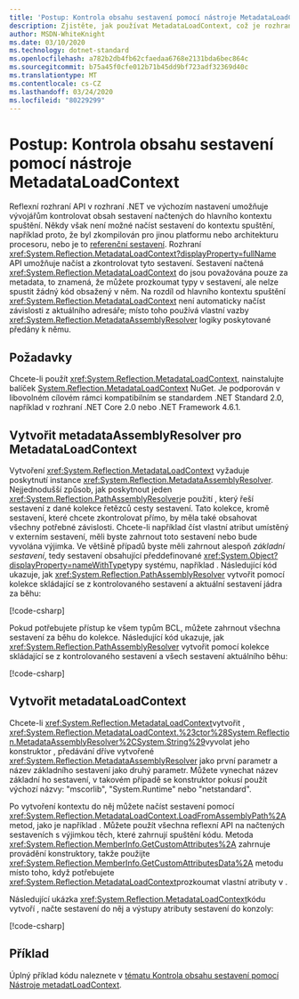 ```yaml
---
title: 'Postup: Kontrola obsahu sestavení pomocí nástroje MetadataLoadContext'
description: Zjistěte, jak používat MetadataLoadContext, což je rozhraní API, které umožňuje načíst sestavení .NET pro účely kontroly.
author: MSDN-WhiteKnight
ms.date: 03/10/2020
ms.technology: dotnet-standard
ms.openlocfilehash: a782b2db4fb62cfaedaa6768e2131bda6bec864c
ms.sourcegitcommit: b75a45f0cfe012b71b45dd9bf723adf32369d40c
ms.translationtype: MT
ms.contentlocale: cs-CZ
ms.lasthandoff: 03/24/2020
ms.locfileid: "80229299"
---
```

# <a name="how-to-inspect-assembly-contents-using-metadataloadcontext"></a>Postup: Kontrola obsahu sestavení pomocí nástroje MetadataLoadContext

Reflexní rozhraní API v rozhraní .NET ve výchozím nastavení umožňuje vývojářům kontrolovat obsah sestavení načtených do hlavního kontextu spuštění. Někdy však není možné načíst sestavení do kontextu spuštění, například proto, že byl zkompilován pro jinou platformu nebo architekturu procesoru, nebo je to [referenční sestavení](reference-assemblies.md). Rozhraní <xref:System.Reflection.MetadataLoadContext?displayProperty=fullName> API umožňuje načíst a zkontrolovat tyto sestavení. Sestavení načtená <xref:System.Reflection.MetadataLoadContext> do jsou považována pouze za metadata, to znamená, že můžete prozkoumat typy v sestavení, ale nelze spustit žádný kód obsažený v něm. Na rozdíl od hlavního kontextu spuštění <xref:System.Reflection.MetadataLoadContext> není automaticky načíst závislosti z aktuálního adresáře; místo toho používá vlastní vazby <xref:System.Reflection.MetadataAssemblyResolver> logiky poskytované předány k němu.

## <a name="prerequisites"></a>Požadavky

Chcete-li použít <xref:System.Reflection.MetadataLoadContext>, nainstalujte balíček [System.Reflection.MetadataLoadContext](https://www.nuget.org/packages/System.Reflection.MetadataLoadContext) NuGet. Je podporován v libovolném cílovém rámci kompatibilním se standardem .NET Standard 2.0, například v rozhraní .NET Core 2.0 nebo .NET Framework 4.6.1.

## <a name="create-metadataassemblyresolver-for-metadataloadcontext"></a>Vytvořit metadataAssemblyResolver pro MetadataLoadContext

Vytvoření <xref:System.Reflection.MetadataLoadContext> vyžaduje poskytnutí instance <xref:System.Reflection.MetadataAssemblyResolver>. Nejjednodušší způsob, jak poskytnout jeden <xref:System.Reflection.PathAssemblyResolver>je použití , který řeší sestavení z dané kolekce řetězců cesty sestavení. Tato kolekce, kromě sestavení, které chcete zkontrolovat přímo, by měla také obsahovat všechny potřebné závislosti. Chcete-li například číst vlastní atribut umístěný v externím sestavení, měli byste zahrnout toto sestavení nebo bude vyvolána výjimka. Ve většině případů byste měli zahrnout alespoň *základní sestavení*, tedy sestavení obsahující předdefinované <xref:System.Object?displayProperty=nameWithType>typy systému, například . Následující kód ukazuje, jak <xref:System.Reflection.PathAssemblyResolver> vytvořit pomocí kolekce skládající se z kontrolovaného sestavení a aktuální sestavení jádra za běhu:

[!code-csharp[](snippets/inspect-contents-using-metadataloadcontext/MetadataLoadContextSnippets.cs#CoreAssembly)]

Pokud potřebujete přístup ke všem typům BCL, můžete zahrnout všechna sestavení za běhu do kolekce. Následující kód ukazuje, jak <xref:System.Reflection.PathAssemblyResolver> vytvořit pomocí kolekce skládající se z kontrolovaného sestavení a všech sestavení aktuálního běhu:

[!code-csharp[](snippets/inspect-contents-using-metadataloadcontext/MetadataLoadContextSnippets.cs#RuntimeAssemblies)]

## <a name="create-metadataloadcontext"></a>Vytvořit metadataLoadContext

Chcete-li <xref:System.Reflection.MetadataLoadContext>vytvořit , <xref:System.Reflection.MetadataLoadContext.%23ctor%28System.Reflection.MetadataAssemblyResolver%2CSystem.String%29>vyvolat jeho konstruktor , předávání dříve vytvořené <xref:System.Reflection.MetadataAssemblyResolver> jako první parametr a název základního sestavení jako druhý parametr. Můžete vynechat název základní ho sestavení, v takovém případě se konstruktor pokusí použít výchozí názvy: "mscorlib", "System.Runtime" nebo "netstandard".

Po vytvoření kontextu do něj můžete načíst sestavení pomocí <xref:System.Reflection.MetadataLoadContext.LoadFromAssemblyPath%2A>metod, jako je například . Můžete použít všechna reflexní API na načtených sestaveních s výjimkou těch, které zahrnují spuštění kódu. Metoda <xref:System.Reflection.MemberInfo.GetCustomAttributes%2A> zahrnuje provádění konstruktory, takže použijte <xref:System.Reflection.MemberInfo.GetCustomAttributesData%2A> metodu místo toho, když potřebujete <xref:System.Reflection.MetadataLoadContext>prozkoumat vlastní atributy v .

Následující ukázka <xref:System.Reflection.MetadataLoadContext>kódu vytvoří , načte sestavení do něj a výstupy atributy sestavení do konzoly:

[!code-csharp[](snippets/inspect-contents-using-metadataloadcontext/MetadataLoadContextSnippets.cs#CreateContext)]

## <a name="example"></a>Příklad

Úplný příklad kódu naleznete v [tématu Kontrola obsahu sestavení pomocí Nástroje metadatLoadContext](https://docs.microsoft.com/samples/dotnet/samples/inspect-assembly-contents-using-metadataloadcontext/).
